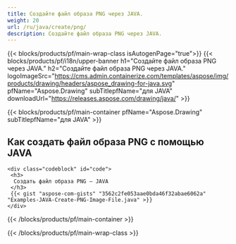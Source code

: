 ```yaml
---
title: Создайте файл образа PNG через JAVA.
weight: 20
url: /ru/java/create/png/
description: Создайте файл образа PNG через JAVA.
---
```


{{< blocks/products/pf/main-wrap-class isAutogenPage="true">}}
{{< blocks/products/pf/i18n/upper-banner h1="Создайте файл образа PNG через JAVA." h2="Создайте файл образа PNG через JAVA." logoImageSrc="https://cms.admin.containerize.com/templates/aspose/img/products/drawing/headers/aspose_drawing-for-java.svg" pfName="Aspose.Drawing" subTitlepfName="для JAVA" downloadUrl="https://releases.aspose.com/drawing/java/" >}}

{{< blocks/products/pf/main-container pfName="Aspose.Drawing" subTitlepfName="для JAVA" >}}

<h2>Как создать файл образа PNG с помощью JAVA</h2>

    <div class="codeblock" id="code">
     <h3>
      Создать файл образа PNG — JAVA
     </h3>
     {{< gist "aspose-com-gists" "3562c2fe053aae0bda46f32abae6062a" "Examples-JAVA-Create-PNG-Image-File.java" >}}
    </div>

{{< /blocks/products/pf/main-container >}}


{{< /blocks/products/pf/main-wrap-class >}}
